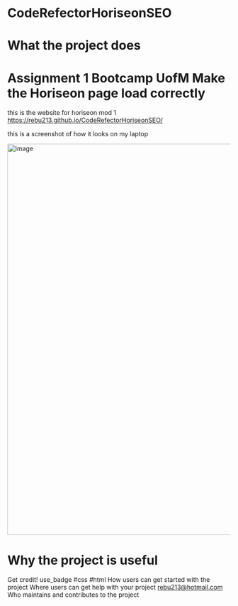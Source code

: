 # CodeRefectorHoriseonSEO

# What the project does
# Assignment 1 Bootcamp UofM Make the Horiseon page load correctly

this is the website for horiseon mod 1
https://rebu213.github.io/CodeRefectorHoriseonSEO/

this is a screenshot of how it looks on my laptop

<img width="882" alt="image" src="https://user-images.githubusercontent.com/99942341/156869220-867cd615-269a-4f5d-9c89-5687d5ed202b.png">

# Why the project is useful
Get credit!
use_badge #css #html
How users can get started with the project
Where users can get help with your project
rebu213@hotmail.com
Who maintains and contributes to the project
